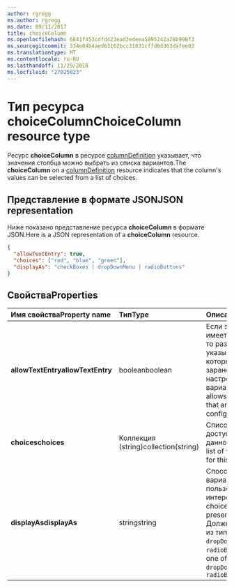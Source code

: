```yaml
---
author: rgregg
ms.author: rgregg
ms.date: 09/11/2017
title: choiceColumn
ms.openlocfilehash: 6841f453cdfd423ead3edeea5895242a28b998f3
ms.sourcegitcommit: 334e84b4aed63162bcc31831cffd6d363dafee02
ms.translationtype: MT
ms.contentlocale: ru-RU
ms.lasthandoff: 11/29/2018
ms.locfileid: "27025023"
---
```

# <a name="choicecolumn-resource-type"></a><span data-ttu-id="5d488-102">Тип ресурса choiceColumn</span><span class="sxs-lookup"><span data-stu-id="5d488-102">ChoiceColumn resource type</span></span>

<span data-ttu-id="5d488-103">Ресурс **choiceColumn** в ресурсе [columnDefinition](columndefinition.md) указывает, что значения столбца можно выбрать из списка вариантов.</span><span class="sxs-lookup"><span data-stu-id="5d488-103">The **choiceColumn** on a [columnDefinition](columndefinition.md) resource indicates that the column's values can be selected from a list of choices.</span></span>

## <a name="json-representation"></a><span data-ttu-id="5d488-104">Представление в формате JSON</span><span class="sxs-lookup"><span data-stu-id="5d488-104">JSON representation</span></span>

<span data-ttu-id="5d488-105">Ниже показано представление ресурса **choiceColumn** в формате JSON.</span><span class="sxs-lookup"><span data-stu-id="5d488-105">Here is a JSON representation of a **choiceColumn** resource.</span></span>
<!-- { "blockType": "resource", "@odata.type": "microsoft.graph.choiceColumn" } -->

```json
{
  "allowTextEntry": true,
  "choices": ["red", "blue", "green"],
  "displayAs": "checkBoxes | dropDownMenu | radioButtons"
}
```

## <a name="properties"></a><span data-ttu-id="5d488-106">Свойства</span><span class="sxs-lookup"><span data-stu-id="5d488-106">Properties</span></span>

| <span data-ttu-id="5d488-107">Имя свойства</span><span class="sxs-lookup"><span data-stu-id="5d488-107">Property name</span></span>      | <span data-ttu-id="5d488-108">Тип</span><span class="sxs-lookup"><span data-stu-id="5d488-108">Type</span></span>               | <span data-ttu-id="5d488-109">Описание</span><span class="sxs-lookup"><span data-stu-id="5d488-109">Description</span></span>
|:-------------------|:-------------------|:----------------------------------------------
| <span data-ttu-id="5d488-110">**allowTextEntry**</span><span class="sxs-lookup"><span data-stu-id="5d488-110">**allowTextEntry**</span></span> | <span data-ttu-id="5d488-111">boolean</span><span class="sxs-lookup"><span data-stu-id="5d488-111">boolean</span></span>            | <span data-ttu-id="5d488-112">Если это свойство имеет значение true, то разрешено указывать значения, которых нет в списке заранее настроенных вариантов.</span><span class="sxs-lookup"><span data-stu-id="5d488-112">If true, allows custom values that aren't in the configured choices.</span></span>
| <span data-ttu-id="5d488-113">**choices**</span><span class="sxs-lookup"><span data-stu-id="5d488-113">**choices**</span></span>        | <span data-ttu-id="5d488-114">Коллекция (string)</span><span class="sxs-lookup"><span data-stu-id="5d488-114">collection(string)</span></span> | <span data-ttu-id="5d488-115">Список значений, доступных для данного столбца.</span><span class="sxs-lookup"><span data-stu-id="5d488-115">The list of values available for this column.</span></span>
| <span data-ttu-id="5d488-116">**displayAs**</span><span class="sxs-lookup"><span data-stu-id="5d488-116">**displayAs**</span></span>      | <span data-ttu-id="5d488-117">string</span><span class="sxs-lookup"><span data-stu-id="5d488-117">string</span></span>             | <span data-ttu-id="5d488-118">Способ отображения вариантов в пользовательском интерфейсе.</span><span class="sxs-lookup"><span data-stu-id="5d488-118">How the choices are to be presented in the UX.</span></span> <span data-ttu-id="5d488-119">Должно иметь один из типов `checkBoxes`, `dropDownMenu` или `radioButtons`.</span><span class="sxs-lookup"><span data-stu-id="5d488-119">Must be one of `checkBoxes`, `dropDownMenu`, or `radioButtons`</span></span>


<!-- {
  "type": "#page.annotation",
  "description": "",
  "keywords": "",
  "section": "documentation",
  "suppressions": [
    "Warning: /api-reference/v1.0/resources/choicecolumn.md:
      Found potential enums in resource example that weren't defined in a table:(checkBoxes,dropDownMenu,radioButtons) are in resource, but () are in table"
  ],
  "tocPath": "Resources/ChoiceColumn"
} -->
